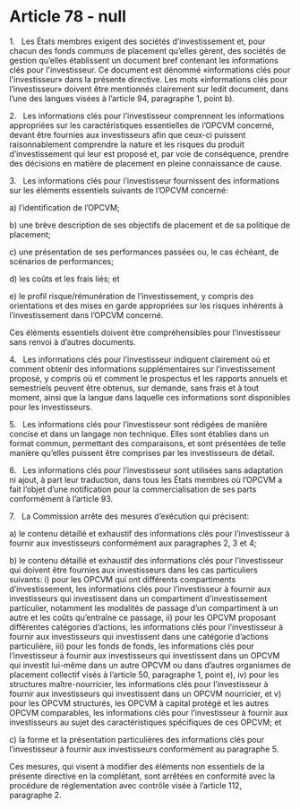 # Article 78 - null


1.   Les États membres exigent des sociétés d’investissement et, pour chacun des fonds communs de placement qu’elles gèrent, des sociétés de gestion qu’elles établissent un document bref contenant les informations clés pour l'investisseur. Ce document est dénommé «informations clés pour l'investisseur» dans la présente directive. Les mots «informations clés pour l’investisseur» doivent être mentionnés clairement sur ledit document, dans l’une des langues visées à l’article 94, paragraphe 1, point b).

2.   Les informations clés pour l’investisseur comprennent les informations appropriées sur les caractéristiques essentielles de l’OPCVM concerné, devant être fournies aux investisseurs afin que ceux-ci puissent raisonnablement comprendre la nature et les risques du produit d’investissement qui leur est proposé et, par voie de conséquence, prendre des décisions en matière de placement en pleine connaissance de cause.

3.   Les informations clés pour l’investisseur fournissent des informations sur les éléments essentiels suivants de l’OPCVM concerné:

a) l’identification de l’OPCVM;

b) une brève description de ses objectifs de placement et de sa politique de placement;

c) une présentation de ses performances passées ou, le cas échéant, de scénarios de performances;

d) les coûts et les frais liés; et

e) le profil risque/rémunération de l’investissement, y compris des orientations et des mises en garde appropriées sur les risques inhérents à l’investissement dans l’OPCVM concerné.

Ces éléments essentiels doivent être compréhensibles pour l’investisseur sans renvoi à d’autres documents.

4.   Les informations clés pour l’investisseur indiquent clairement où et comment obtenir des informations supplémentaires sur l’investissement proposé, y compris où et comment le prospectus et les rapports annuels et semestriels peuvent être obtenus, sur demande, sans frais et à tout moment, ainsi que la langue dans laquelle ces informations sont disponibles pour les investisseurs.

5.   Les informations clés pour l’investisseur sont rédigées de manière concise et dans un langage non technique. Elles sont établies dans un format commun, permettant des comparaisons, et sont présentées de telle manière qu’elles puissent être comprises par les investisseurs de détail.

6.   Les informations clés pour l’investisseur sont utilisées sans adaptation ni ajout, à part leur traduction, dans tous les États membres où l’OPCVM a fait l’objet d’une notification pour la commercialisation de ses parts conformément à l’article 93.

7.   La Commission arrête des mesures d’exécution qui précisent:

a) le contenu détaillé et exhaustif des informations clés pour l’investisseur à fournir aux investisseurs conformément aux paragraphes 2, 3 et 4;

b) le contenu détaillé et exhaustif des informations clés pour l’investisseur qui doivent être fournies aux investisseurs dans les cas particuliers suivants: i) pour les OPCVM qui ont différents compartiments d’investissement, les informations clés pour l’investisseur à fournir aux investisseurs qui investissent dans un compartiment d’investissement particulier, notamment les modalités de passage d’un compartiment à un autre et les coûts qu’entraîne ce passage, ii) pour les OPCVM proposant différentes catégories d’actions, les informations clés pour l’investisseur à fournir aux investisseurs qui investissent dans une catégorie d’actions particulière, iii) pour les fonds de fonds, les informations clés pour l’investisseur à fournir aux investisseurs qui investissent dans un OPCVM qui investit lui-même dans un autre OPCVM ou dans d’autres organismes de placement collectif visés à l’article 50, paragraphe 1, point e), iv) pour les structures maître-nourricier, les informations clés pour l’investisseur à fournir aux investisseurs qui investissent dans un OPCVM nourricier, et v) pour les OPCVM structurés, les OPCVM à capital protégé et les autres OPCVM comparables, les informations clés pour l’investisseur à fournir aux investisseurs au sujet des caractéristiques spécifiques de ces OPCVM; et

c) la forme et la présentation particulières des informations clés pour l’investisseur à fournir aux investisseurs conformément au paragraphe 5.

Ces mesures, qui visent à modifier des éléments non essentiels de la présente directive en la complétant, sont arrêtées en conformité avec la procédure de réglementation avec contrôle visée à l’article 112, paragraphe 2.
